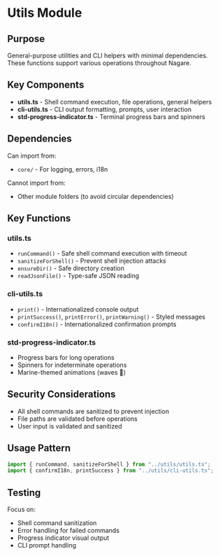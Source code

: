 # Utils Module

## Purpose

General-purpose utilities and CLI helpers with minimal dependencies. These functions support various operations
throughout Nagare.

## Key Components

- **utils.ts** - Shell command execution, file operations, general helpers
- **cli-utils.ts** - CLI output formatting, prompts, user interaction
- **std-progress-indicator.ts** - Terminal progress bars and spinners

## Dependencies

Can import from:

- `core/` - For logging, errors, i18n

Cannot import from:

- Other module folders (to avoid circular dependencies)

## Key Functions

### utils.ts

- `runCommand()` - Safe shell command execution with timeout
- `sanitizeForShell()` - Prevent shell injection attacks
- `ensureDir()` - Safe directory creation
- `readJsonFile()` - Type-safe JSON reading

### cli-utils.ts

- `print()` - Internationalized console output
- `printSuccess()`, `printError()`, `printWarning()` - Styled messages
- `confirmI18n()` - Internationalized confirmation prompts

### std-progress-indicator.ts

- Progress bars for long operations
- Spinners for indeterminate operations
- Marine-themed animations (waves 🌊)

## Security Considerations

- All shell commands are sanitized to prevent injection
- File paths are validated before operations
- User input is validated and sanitized

## Usage Pattern

```typescript
import { runCommand, sanitizeForShell } from "../utils/utils.ts";
import { confirmI18n, printSuccess } from "../utils/cli-utils.ts";
```

## Testing

Focus on:

- Shell command sanitization
- Error handling for failed commands
- Progress indicator visual output
- CLI prompt handling

